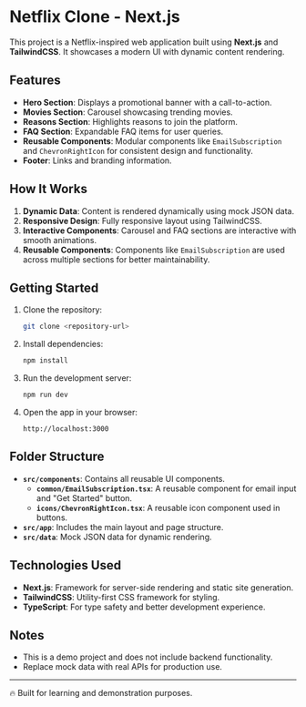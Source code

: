 # Netflix Clone - Next.js

This project is a Netflix-inspired web application built using **Next.js** and **TailwindCSS**. It showcases a modern UI with dynamic content rendering.

## Features

- **Hero Section**: Displays a promotional banner with a call-to-action.
- **Movies Section**: Carousel showcasing trending movies.
- **Reasons Section**: Highlights reasons to join the platform.
- **FAQ Section**: Expandable FAQ items for user queries.
- **Reusable Components**: Modular components like `EmailSubscription` and `ChevronRightIcon` for consistent design and functionality.
- **Footer**: Links and branding information.

## How It Works

1. **Dynamic Data**: Content is rendered dynamically using mock JSON data.
2. **Responsive Design**: Fully responsive layout using TailwindCSS.
3. **Interactive Components**: Carousel and FAQ sections are interactive with smooth animations.
4. **Reusable Components**: Components like `EmailSubscription` are used across multiple sections for better maintainability.

## Getting Started

1. Clone the repository:
   ```bash
   git clone <repository-url>
   ```
2. Install dependencies:
   ```bash
   npm install
   ```
3. Run the development server:
   ```bash
   npm run dev
   ```
4. Open the app in your browser:
   ```
   http://localhost:3000
   ```

## Folder Structure

- **`src/components`**: Contains all reusable UI components.
  - **`common/EmailSubscription.tsx`**: A reusable component for email input and "Get Started" button.
  - **`icons/ChevronRightIcon.tsx`**: A reusable icon component used in buttons.
- **`src/app`**: Includes the main layout and page structure.
- **`src/data`**: Mock JSON data for dynamic rendering.

## Technologies Used

- **Next.js**: Framework for server-side rendering and static site generation.
- **TailwindCSS**: Utility-first CSS framework for styling.
- **TypeScript**: For type safety and better development experience.

## Notes

- This is a demo project and does not include backend functionality.
- Replace mock data with real APIs for production use.

---
🔥 Built for learning and demonstration purposes.
